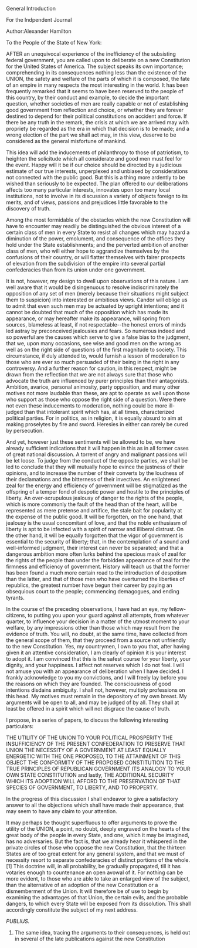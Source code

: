 General Introduction

For the Indpendent Journal

Author:Alexander Hamilton

To the People of the State of New York: 

AFTER an unequivocal experience of the inefficiency of the subsisting federal government, you are called upon to deliberate on a new Constitution for the United States of America. The subject speaks its own importance; comprehending in its consequences nothing less than the existence of the UNION, the safety and welfare of the parts of which it is composed, the fate of an empire in many respects the most interesting in the world. It has been frequently remarked that it seems to have been reserved to the people of this country, by their conduct and example, to decide the important question, whether societies of men are really capable or not of establishing good government from reflection and choice, or whether they are forever destined to depend for their political constitutions on accident and force. If there be any truth in the remark, the crisis at which we are arrived may with propriety be regarded as the era in which that decision is to be made; and a wrong election of the part we shall act may, in this view, deserve to be considered as the general misfortune of mankind.

This idea will add the inducements of philanthropy to those of patriotism, to heighten the solicitude which all considerate and good men must feel for the event. Happy will it be if our choice should be directed by a judicious estimate of our true interests, unperplexed and unbiased by considerations not connected with the public good. But this is a thing more ardently to be wished than seriously to be expected. The plan offered to our deliberations affects too many particular interests, innovates upon too many local institutions, not to involve in its discussion a variety of objects foreign to its merits, and of views, passions and prejudices little favorable to the discovery of truth.

Among the most formidable of the obstacles which the new Constitution will have to encounter may readily be distinguished the obvious interest of a certain class of men in every State to resist all changes which may hazard a diminution of the power, emolument, and consequence of the offices they hold under the State establishments; and the perverted ambition of another class of men, who will either hope to aggrandize themselves by the confusions of their country, or will flatter themselves with fairer prospects of elevation from the subdivision of the empire into several partial confederacies than from its union under one government.

It is not, however, my design to dwell upon observations of this nature. I am well aware that it would be disingenuous to resolve indiscriminately the opposition of any set of men \(merely because their situations might subject them to suspicion\) into interested or ambitious views. Candor will oblige us to admit that even such men may be actuated by upright intentions; and it cannot be doubted that much of the opposition which has made its appearance, or may hereafter make its appearance, will spring from sources, blameless at least, if not respectable--the honest errors of minds led astray by preconceived jealousies and fears. So numerous indeed and so powerful are the causes which serve to give a false bias to the judgment, that we, upon many occasions, see wise and good men on the wrong as well as on the right side of questions of the first magnitude to society. This circumstance, if duly attended to, would furnish a lesson of moderation to those who are ever so much persuaded of their being in the right in any controversy. And a further reason for caution, in this respect, might be drawn from the reflection that we are not always sure that those who advocate the truth are influenced by purer principles than their antagonists. Ambition, avarice, personal animosity, party opposition, and many other motives not more laudable than these, are apt to operate as well upon those who support as those who oppose the right side of a question. Were there not even these inducements to moderation, nothing could be more ill-judged than that intolerant spirit which has, at all times, characterized political parties. For in politics, as in religion, it is equally absurd to aim at making proselytes by fire and sword. Heresies in either can rarely be cured by persecution.

And yet, however just these sentiments will be allowed to be, we have already sufficient indications that it will happen in this as in all former cases of great national discussion. A torrent of angry and malignant passions will be let loose. To judge from the conduct of the opposite parties, we shall be led to conclude that they will mutually hope to evince the justness of their opinions, and to increase the number of their converts by the loudness of their declamations and the bitterness of their invectives. An enlightened zeal for the energy and efficiency of government will be stigmatized as the offspring of a temper fond of despotic power and hostile to the principles of liberty. An over-scrupulous jealousy of danger to the rights of the people, which is more commonly the fault of the head than of the heart, will be represented as mere pretense and artifice, the stale bait for popularity at the expense of the public good. It will be forgotten, on the one hand, that jealousy is the usual concomitant of love, and that the noble enthusiasm of liberty is apt to be infected with a spirit of narrow and illiberal distrust. On the other hand, it will be equally forgotten that the vigor of government is essential to the security of liberty; that, in the contemplation of a sound and well-informed judgment, their interest can never be separated; and that a dangerous ambition more often lurks behind the specious mask of zeal for the rights of the people than under the forbidden appearance of zeal for the firmness and efficiency of government. History will teach us that the former has been found a much more certain road to the introduction of despotism than the latter, and that of those men who have overturned the liberties of republics, the greatest number have begun their career by paying an obsequious court to the people; commencing demagogues, and ending tyrants.

In the course of the preceding observations, I have had an eye, my fellow-citizens, to putting you upon your guard against all attempts, from whatever quarter, to influence your decision in a matter of the utmost moment to your welfare, by any impressions other than those which may result from the evidence of truth. You will, no doubt, at the same time, have collected from the general scope of them, that they proceed from a source not unfriendly to the new Constitution. Yes, my countrymen, I own to you that, after having given it an attentive consideration, I am clearly of opinion it is your interest to adopt it. I am convinced that this is the safest course for your liberty, your dignity, and your happiness. I affect not reserves which I do not feel. I will not amuse you with an appearance of deliberation when I have decided. I frankly acknowledge to you my convictions, and I will freely lay before you the reasons on which they are founded. The consciousness of good intentions disdains ambiguity. I shall not, however, multiply professions on this head. My motives must remain in the depository of my own breast. My arguments will be open to all, and may be judged of by all. They shall at least be offered in a spirit which will not disgrace the cause of truth.

I propose, in a series of papers, to discuss the following interesting particulars:

THE UTILITY OF THE UNION TO YOUR POLITICAL PROSPERITY THE INSUFFICIENCY OF THE PRESENT CONFEDERATION TO PRESERVE THAT UNION THE NECESSITY OF A GOVERNMENT AT LEAST EQUALLY ENERGETIC WITH THE ONE PROPOSED, TO THE ATTAINMENT OF THIS OBJECT THE CONFORMITY OF THE PROPOSED CONSTITUTION TO THE TRUE PRINCIPLES OF REPUBLICAN GOVERNMENT ITS ANALOGY TO YOUR OWN STATE CONSTITUTION and lastly, THE ADDITIONAL SECURITY WHICH ITS ADOPTION WILL AFFORD TO THE PRESERVATION OF THAT SPECIES OF GOVERNMENT, TO LIBERTY, AND TO PROPERTY.

In the progress of this discussion I shall endeavor to give a satisfactory answer to all the objections which shall have made their appearance, that may seem to have any claim to your attention.

It may perhaps be thought superfluous to offer arguments to prove the utility of the UNION, a point, no doubt, deeply engraved on the hearts of the great body of the people in every State, and one, which it may be imagined, has no adversaries. But the fact is, that we already hear it whispered in the private circles of those who oppose the new Constitution, that the thirteen States are of too great extent for any general system, and that we must of necessity resort to separate confederacies of distinct portions of the whole. \[1\] This doctrine will, in all probability, be gradually propagated, till it has votaries enough to countenance an open avowal of it. For nothing can be more evident, to those who are able to take an enlarged view of the subject, than the alternative of an adoption of the new Constitution or a dismemberment of the Union. It will therefore be of use to begin by examining the advantages of that Union, the certain evils, and the probable dangers, to which every State will be exposed from its dissolution. This shall accordingly constitute the subject of my next address.

_PUBLIUS._

1. The same idea, tracing the arguments to their consequences, is held out in several of the late publications against the new Constitution



